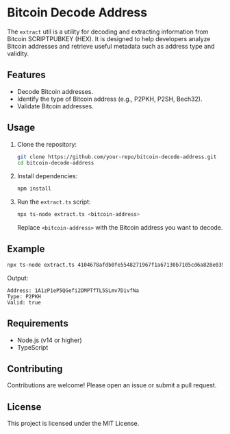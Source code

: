 # Bitcoin Decode Address

The `extract` util is a utility for decoding and extracting information from Bitcoin SCRIPTPUBKEY (HEX). It is designed to help developers analyze Bitcoin addresses and retrieve useful metadata such as address type and validity.

## Features

- Decode Bitcoin addresses.
- Identify the type of Bitcoin address (e.g., P2PKH, P2SH, Bech32).
- Validate Bitcoin addresses.

## Usage

1. Clone the repository:
   ```bash
   git clone https://github.com/your-repo/bitcoin-decode-address.git
   cd bitcoin-decode-address
   ```

2. Install dependencies:
   ```bash
   npm install
   ```

3. Run the `extract.ts` script:
   ```bash
   npx ts-node extract.ts <bitcoin-address>
   ```

   Replace `<bitcoin-address>` with the Bitcoin address you want to decode.

## Example

```bash
npx ts-node extract.ts 4104678afdb0fe5548271967f1a67130b7105cd6a828e03909a67962e0ea1f61deb649f6bc3f4cef38c4f35504e51ec112de5c384df7ba0b8d578a4c702b6bf11d5fac
```

Output:
```
Address: 1A1zP1eP5QGefi2DMPTfTL5SLmv7DivfNa
Type: P2PKH
Valid: true
```

## Requirements

- Node.js (v14 or higher)
- TypeScript

## Contributing

Contributions are welcome! Please open an issue or submit a pull request.

## License

This project is licensed under the MIT License.

